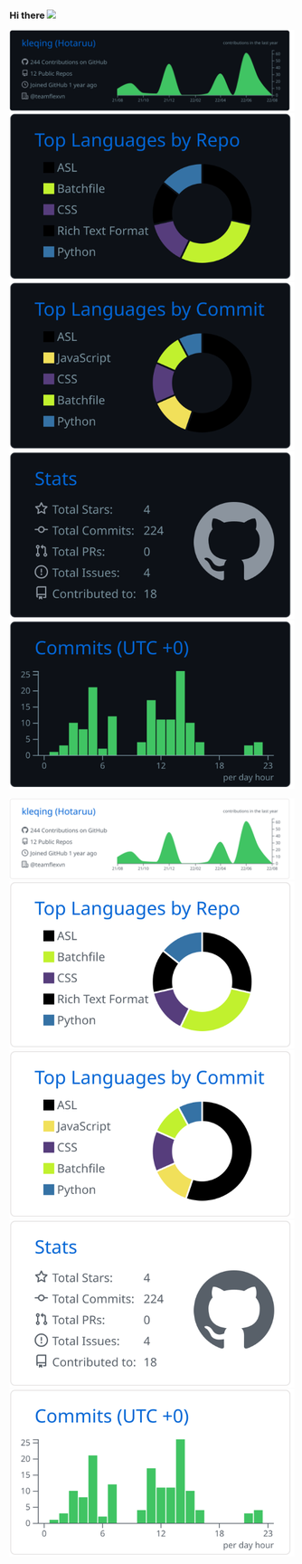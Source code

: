 ### Hi there <img src="https://media.giphy.com/media/hvRJCLFzcasrR4ia7z/giphy.gif" width="24px">

<!--
**kleqing/kleqing** is a ✨ _special_ ✨ repository because its `README.md` (this file) appears on your GitHub profile.

Here are some ideas to get you started:

- 🔭 I’m currently working on ...
- 🌱 I’m currently learning ...
- 👯 I’m looking to collaborate on ...
- 🤔 I’m looking for help with ...
- 💬 Ask me about ...
- 📫 How to reach me: ...
- 😄 Pronouns: ...
- ⚡ Fun fact: ...
-->

[![](https://raw.githubusercontent.com/kleqing/kleqing-summary-card/master/profile-summary-card-output/github_dark/0-profile-details.svg)](https://github.com/kleqing/kleqing-summary-card#gh-dark-mode-only)
[![](https://raw.githubusercontent.com/kleqing/kleqing-summary-card/master/profile-summary-card-output/github_dark/1-repos-per-language.svg)](https://github.com/kleqing/github-profile-summary-cards#gh-dark-mode-only) [![](https://raw.githubusercontent.com/kleqing/kleqing-summary-card/master/profile-summary-card-output/github_dark/2-most-commit-language.svg)](https://github.com/kleqing/kleqing-summary-card#gh-dark-mode-only)
[![](https://raw.githubusercontent.com/kleqing/kleqing-summary-card/master/profile-summary-card-output/github_dark/3-stats.svg)](https://github.com/kleqing/github-profile-summary-cards#gh-dark-mode-only) [![](https://raw.githubusercontent.com/kleqing/kleqing-summary-card/master/profile-summary-card-output/github_dark/4-productive-time.svg)](https://github.com/kleqing/kleqing-summary-card#gh-dark-mode-only)

[![](https://raw.githubusercontent.com/kleqing/kleqing-summary-card/master/profile-summary-card-output/github/0-profile-details.svg)](https://github.com/kleqing/kleqing-summary-card#gh-light-mode-only)
[![](https://raw.githubusercontent.com/kleqing/kleqing-summary-card/master/profile-summary-card-output/github/1-repos-per-language.svg)](https://github.com/kleqing/github-profile-summary-cards#gh-light-mode-only) [![](https://raw.githubusercontent.com/kleqing/kleqing-summary-card/master/profile-summary-card-output/github/2-most-commit-language.svg)](https://github.com/kleqing/kleqing-summary-card#gh-light-mode-only)
[![](https://raw.githubusercontent.com/kleqing/kleqing-summary-card/master/profile-summary-card-output/github/3-stats.svg)](https://github.com/kleqing/github-profile-summary-cards#gh-light-mode-only) [![](https://raw.githubusercontent.com/kleqing/kleqing-summary-card/master/profile-summary-card-output/github/4-productive-time.svg)](https://github.com/kleqing/kleqing-summary-card#gh-light-mode-only)

